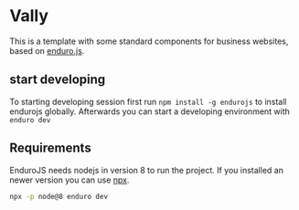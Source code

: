 # Vally

This is a template with some standard components for business websites, based on [enduro.js](https://www.endurojs.com/).

## start developing
To starting developing session first run `npm install -g endurojs` to install endurojs globally. Afterwards you can start a developing environment with `enduro dev`


## Requirements
EnduroJS needs nodejs in version 8 to run the project. If you installed an newer version you can use [npx](https://www.npmjs.com/package/npx).

```bash
npx -p node@8 enduro dev

```